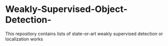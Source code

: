 # Weakly-Supervised-Object-Detection-
This repository contains lists of state-or-art weakly supervised detection or localization works
